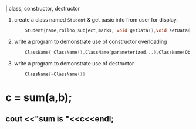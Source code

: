 
| class, constructor, destructor

1. create a class named `Student` & get basic info from user for display.
	```cpp
		Student{name,rollno,subject,marks, void getData(),void setData()};
	``` 
2. write a program to demonstrate use of constructor overloading
	```cpp
		ClassName{ ClassName(),ClassName(parameterized...),ClassName(Object)};
	```
3. write a program to demonstrate use of destructor
	```cpp
		ClassName{~ClassName()}
	```

# c = sum(a,b);
## cout <<"sum is "<<c<<endl;